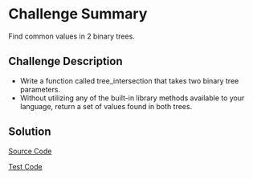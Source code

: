 # Challenge Summary
Find common values in 2 binary trees.

## Challenge Description
* Write a function called tree_intersection that takes two binary tree parameters.
* Without utilizing any of the built-in library methods available to your language, return a set of values found in both trees.

## Solution
[Source Code](https://github.com/leepj85/data-structures-and-algorithms/blob/master/code401challenges/src/main/java/code401challenges/treeintersection/TreeIntersection.java)

[Test Code](https://github.com/leepj85/data-structures-and-algorithms/blob/master/code401challenges/src/test/java/code401challenges/treeintersection/TreeIntersectionTest.java)
